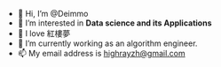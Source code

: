 - 👋 Hi, I’m @Deimmo
- 👀 I’m interested in **Data science and its Applications**
- 📖 I love 紅樓夢
- 🌱 I’m currently working as an algorithm engineer.
- 📫 My email address is highrayzh@gmail.com
